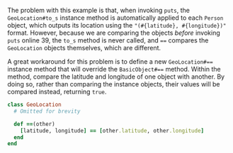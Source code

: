 The problem with this example is that, when invoking `puts`, the `GeoLocation#to_s` instance method is automatically applied to each `Person` object, which outputs its location using the `"(#{latitude}, #{longitude})"` format. However, because we are comparing the objects *before* invoking `puts` online 39, the `to_s` method is never called, and `==` compares the `GeoLocation` objects themselves, which are different.

A great workaround for this problem is to define a new `GeoLocation#==` instance method that will override the `BasicObject#==` method. Within the method, compare the latitude and longitude of one object with another. By doing so, rather than comparing the instance objects, their values will be compared instead, returning `true`.

```ruby
class GeoLocation
  # Omitted for brevity

  def ==(other)
    [latitude, longitude] == [other.latitude, other.longitude]
  end
end
```